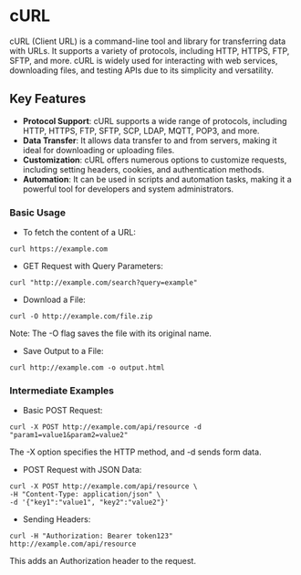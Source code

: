# cURL

cURL (Client URL) is a command-line tool and library for transferring data with URLs. It supports a variety of protocols, including HTTP, HTTPS, FTP, SFTP, and more. cURL is widely used for interacting with web services, downloading files, and testing APIs due to its simplicity and versatility.

## Key Features

- **Protocol Support**: cURL supports a wide range of protocols, including HTTP, HTTPS, FTP, SFTP, SCP, LDAP, MQTT, POP3, and more.
- **Data Transfer**: It allows data transfer to and from servers, making it ideal for downloading or uploading files.
- **Customization**: cURL offers numerous options to customize requests, including setting headers, cookies, and authentication methods.
- **Automation**: It can be used in scripts and automation tasks, making it a powerful tool for developers and system administrators.

### Basic Usage

- To fetch the content of a URL:

```
curl https://example.com
```

- GET Request with Query Parameters:

```
curl "http://example.com/search?query=example"
```

- Download a File:

```
curl -O http://example.com/file.zip
```

Note: The -O flag saves the file with its original name.

- Save Output to a File:

```
curl http://example.com -o output.html
```

### Intermediate Examples

- Basic POST Request:

```
curl -X POST http://example.com/api/resource -d "param1=value1&param2=value2"
```

The -X option specifies the HTTP method, and -d sends form data.

- POST Request with JSON Data:

```
curl -X POST http://example.com/api/resource \
-H "Content-Type: application/json" \
-d '{"key1":"value1", "key2":"value2"}'
```

- Sending Headers:

```
curl -H "Authorization: Bearer token123" http://example.com/api/resource
```

This adds an Authorization header to the request.

